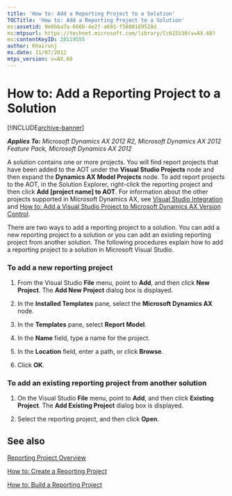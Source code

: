 ```yaml
---
title: 'How to: Add a Reporting Project to a Solution'
TOCTitle: 'How to: Add a Reporting Project to a Solution'
ms:assetid: 9e6bba7a-666b-4e2f-a691-f5800169528d
ms:mtpsurl: https://technet.microsoft.com/library/Cc615530(v=AX.60)
ms:contentKeyID: 28119555
author: Khairunj
ms.date: 11/07/2012
mtps_version: v=AX.60
---
```


# How to: Add a Reporting Project to a Solution 


[!INCLUDE[archive-banner](includes/archive-banner.md)]


_**Applies To:** Microsoft Dynamics AX 2012 R2, Microsoft Dynamics AX 2012 Feature Pack, Microsoft Dynamics AX 2012_

A solution contains one or more projects. You will find report projects that have been added to the AOT under the **Visual Studio Projects** node and then expand the **Dynamics AX Model Projects** node. To add report projects to the AOT, in the Solution Explorer, right-click the reporting project and then click **Add \[project name\] to AOT**. For information about the other projects supported in Microsoft Dynamics AX, see [Visual Studio Integration](https://technet.microsoft.com/library/gg889299\(v=ax.60\)) and [How to: Add a Visual Studio Project to Microsoft Dynamics AX Version Control](how-to-add-a-visual-studio-project-to-microsoft-dynamics-ax-version-control.md).

There are two ways to add a reporting project to a solution. You can add a new reporting project to a solution or you can add an existing reporting project from another solution. The following procedures explain how to add a reporting project to a solution in Microsoft Visual Studio.

### To add a new reporting project

1.  From the Visual Studio **File** menu, point to **Add**, and then click **New Project**. The **Add New Project** dialog box is displayed.

2.  In the **Installed Templates** pane, select the **Microsoft Dynamics AX** node.

3.  In the **Templates** pane, select **Report Model**.

4.  In the **Name** field, type a name for the project.

5.  In the **Location** field, enter a path, or click **Browse**.

6.  Click **OK**.

### To add an existing reporting project from another solution

1.  On the Visual Studio **File** menu, point to **Add**, and then click **Existing Project**. The **Add Existing Project** dialog box is displayed.

2.  Select the reporting project, and then click **Open**.

## See also

[Reporting Project Overview](reporting-project-overview.md)

[How to: Create a Reporting Project](how-to-create-a-reporting-project.md)

[How to: Build a Reporting Project](how-to-build-a-reporting-project.md)

